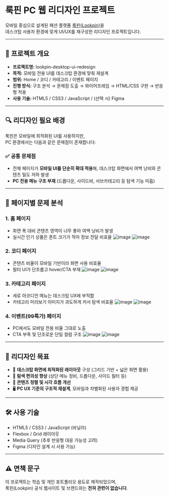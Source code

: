 # 룩핀 PC 웹 리디자인 프로젝트

모바일 중심으로 설계된 패션 플랫폼 [룩핀(Lookpin)](https://lookpin.co.kr)을  
데스크탑 사용자 환경에 맞게 UI/UX를 재구성한 리디자인 프로젝트입니다.

---

## 📌 프로젝트 개요

- **프로젝트명:** lookpin-desktop-ui-redesign  
- **목적:** 모바일 전용 UI를 데스크탑 환경에 맞춰 재설계  
- **범위:** Home / 코디 / 카테고리 / 이벤트 페이지  
- **진행 방식:** 구조 분석 → 문제점 도출 → 와이어프레임 → HTML/CSS 구현 → 반응형 적용  
- **사용 기술:** HTML5 / CSS3 / JavaScript / (선택 시) Figma

---

## 🔍 리디자인 필요 배경

룩핀은 모바일에 최적화된 UI를 사용하지만,  
PC 환경에서는 다음과 같은 문제점이 존재합니다:

### ✅ 공통 문제점
- 전체 페이지가 **모바일 UI를 단순히 확대 적용**해, 데스크탑 화면에서 여백 낭비와 콘텐츠 밀도 저하 발생
- **PC 전용 메뉴 구조 부재** (드롭다운, 사이드바, 서브카테고리 등 탐색 기능 미흡)

---

## 📎 페이지별 문제 분석

### 1. 홈 페이지
- 화면 폭 대비 콘텐츠 영역이 너무 좋아 여백 낭비가 발생
- 실시간 인기 상품은 폰트 크기가 작아 정보 전달 비효율
![image](https://github.com/user-attachments/assets/963f8906-70fa-401f-98eb-1a18709257fd)
![image](https://github.com/user-attachments/assets/963f8906-70fa-401f-98eb-1a18709257fd)


### 2. 코디 페이지
- 콘텐츠 비율이 모바일 기반이라 화면 사용 비효율
- 필터 UI가 단조롭고 hover/CTA 부재
![image](https://github.com/user-attachments/assets/a02254bf-0f12-480f-8226-f46d91d31c2b)
![image](https://github.com/user-attachments/assets/a02254bf-0f12-480f-8226-f46d91d31c2b)


### 3. 카테고리 페이지
- 세로 아코디언 메뉴는 데스크탑 UX에 부적합
- 카테고리 미리보기 이미지가 과도하게 커서 탐색 비효율
![image](https://github.com/user-attachments/assets/935c4686-a80d-4a7e-8959-6a5b3b098bb0)
![image](https://github.com/user-attachments/assets/935c4686-a80d-4a7e-8959-6a5b3b098bb0)

### 4. 이벤트(99특가) 페이지
- PC에서도 모바일 전용 비율 그대로 노출
- CTA 부족 및 단조로운 단일 컬럼 구조
![image](https://github.com/user-attachments/assets/aea44e3f-5693-4fff-9875-a59a457d5e5e)
![image](https://github.com/user-attachments/assets/aea44e3f-5693-4fff-9875-a59a457d5e5e)

---

## 🎯 리디자인 목표

- 📐 **데스크탑 화면에 최적화된 레이아웃** 구성 (그리드 기반 + 넓은 화면 활용)
- 🧭 **탐색 편의성 향상** (상단 메뉴 정비, 드롭다운, 사이드 필터 등)
- 🧱 **콘텐츠 정렬 및 시각 흐름 개선**
- 🖥️ **PC UX 기준의 구조적 재설계**, 모바일과 차별화된 사용자 경험 제공

---

## 🛠️ 사용 기술

- HTML5 / CSS3 / JavaScript (바닐라)
- Flexbox / Grid 레이아웃
- Media Query (추후 반응형 대응 가능성 고려)
- Figma (디자인 설계 시 사용 가능)

---

## ⚠️ 면책 문구

이 프로젝트는 학습 및 개인 포트폴리오 용도로 제작되었으며,  
룩핀(Lookpin) 공식 웹사이트 및 브랜드와는 **전혀 관련이 없습니다**.
